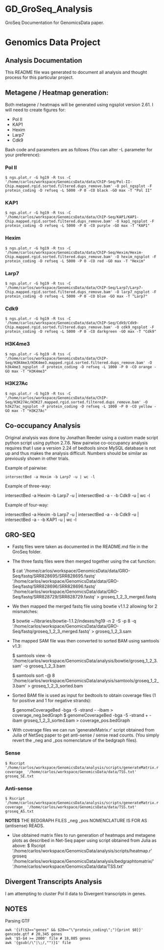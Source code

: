 # GD_GroSeq_Analysis
GroSeq Documentation for GenomicsData paper.

# Genomics Data Project
## Analysis Documentation

This README file was generated to document all analysis and thought process for this particular project.

## Metagene / Heatmap generation:

Both metagene / heatmaps will be generated using ngsplot version 2.61. I will need to create figures for:

- Pol II
- KAP1
- Hexim
- Larp7
- Cdk9

Bash code and parameters are as follows (You can alter -L parameter for your preference):

### Pol II

    $ ngs.plot.r -G hg19 -R tss -C '/home/carlos/workspace/GenomicsData/data/ChIP-Seq/Pol-II-Chip.mapped.rgid.sorted.filtered.dups_remove.bam' -O pol_ngsplot -F protein_coding -D refseq -L 5000 -P 0 -CO black -GO max -T "Pol II"

### KAP1

    $ ngs.plot.r -G hg19 -R tss -C '/home/carlos/workspace/GenomicsData/data/ChIP-Seq/KAP1/KAP1-Chip.mapped.rgid.sorted.filtered.dups_remove.bam' -O kap1_ngsplot -F protein_coding -D refseq -L 5000 -P 0 -CO purple -GO max -T "KAP1"

### Hexim

    $ ngs.plot.r -G hg19 -R tss -C '/home/carlos/workspace/GenomicsData/data/ChIP-Seq/Hexim/Hexim-Chip.mapped.rgid.sorted.filtered.dups_remove.bam' -O hexim_ngsplot -F protein_coding -D refseq -L 5000 -P 0 -CO red -GO max -T "Hexim"

### Larp7

    $ ngs.plot.r -G hg19 -R tss -C '/home/carlos/workspace/GenomicsData/data/ChIP-Seq/Larp7/Larp7-Chip.mapped.rgid.sorted.filtered.dups_remove.bam' -O larp7_ngsplot -F protein_coding -D refseq -L 5000 -P 0 -CO blue -GO max -T "Larp7"

### Cdk9

    $ ngs.plot.r -G hg19 -R tss -C '/home/carlos/workspace/GenomicsData/data/ChIP-Seq/Cdk9/Cdk9-Chip.mapped.rgid.sorted.filtered.dups_remove.bam' -O cdk9_ngsplot -F protein_coding -D refseq -L 5000 -P 0 -CO darkgreen -GO max -T "Cdk9"

### H3K4me3

    $ ngs.plot.r -G hg19 -R tss -C '/home/carlos/workspace/GenomicsData/data/ChIP-Seq/H3K4me3/H3K4me3.mapped.rgid.sorted.filtered.dups_remove.bam' -O h3k4me3_ngsplot -F protein_coding -D refseq -L 1000 -P 0 -CO orange -GO max -T "H3K4me3"

### H3K27Ac

    $ ngs.plot.r -G hg19 -R tss -C '/home/carlos/workspace/GenomicsData/data/ChIP-Seq/H3K27Ac/H3K27.mapped.rgid.sorted.filtered.dups_remove.bam' -O h3k27ac_ngsplot -F protein_coding -D refseq -L 1000 -P 0 -CO yellow -GO max -T "H3K27Ac"

## Co-occupancy Analysis

Original analysis was done by Jonathan Reeder using a custom made script python script using python 2.7.6. New pairwise co-occupancy analysis requires that I use a version 2.24 of bedtools since MySQL database is not up and thus makes the analysis difficult. Numbers should be similar as previously shown in other trials.

Example of pairwise:

    intersectBed -a Hexim -b Larp7 -u | wc -l

Example of three-way:

   intersectBed -a Hexim -b Larp7 -u | intersectBed -a - -b Cdk9 -u | wc -l

Example of four-way:

   intersectBed -a Hexim -b Larp7 -u | intersectBed -a - -b Cdk9 -u | intersectBed -a - -b KAP1 -u | wc -l

## GRO-SEQ

- Fastq files were taken as documented in the README.md file in the GroSeq folder.

- The three fastq files were then merged together using the cat function:
    
    $ cat '/home/carlos/workspace/GenomicsData/data/GRO-Seq/fastq/SRR828695/SRR828695.fastq' '/home/carlos/workspace/GenomicsData/data/GRO-Seq/fastq/SRR828696/SRR828696.fastq' '/home/carlos/workspace/GenomicsData/data/GRO-Seq/fastq/SRR828729/SRR828729.fastq' > groseq_1_2_3_merged.fastq

- We then mapped the merged fastq file using bowtie v1.1.2 allowing for 2 mismatches:

    $ bowtie ~/libraries/bowtie-1.1.2/indexes/hg19 -n 2 -S -p 8 -q '/home/carlos/workspace/GenomicsData/data/GRO-Seq/fastq/groseq_1_2_3_merged.fastq' > groseq_1_2_3.sam

- The mapped SAM file was then converted to sorted BAM using samtools v1.3:

    $ samtools view -b '/home/carlos/workspace/GenomicsData/analysis/bowtie/groseq_1_2_3.sam' -o groseq_1_2_3.bam

    $ samtools sort -@ 8 '/home/carlos/workspace/GenomicsData/analysis/samtools/groseq_1_2_3.bam' > groseq_1_2_3_sorted.bam

- Sorted BAM file is used as input for bedtools to obtain coverage files (1 for positive and 1 for negative strands):

    $ genomeCoverageBed -bga -5 -strand - -ibam <bamFile> > coverage_neg.bedGraph
    $ genomeCoverageBed -bga -5 -strand + -ibam groseq_1_2_3_sorted.bam > coverage_pos.bedGraph

- With coverage files we can run 'generateMatrix.r' script obtained from Julia of NetSeq paper to get anti-sense / sense read counts. (You simply revert the _neg and _pos nomenclature of the bedgraph files).

### Sense
    $ Rscript '/home/carlos/workspace/GenomicsData/analysis/scripts/generateMatrix.r' coverage_ '/home/carlos/workspace/GenomicsData/data/TSS.txt' groseq_SE.txt

### Anti-sense
    $ Rscript '/home/carlos/workspace/GenomicsData/analysis/scripts/generateMatrix.r' coverage_ '/home/carlos/workspace/GenomicsData/data/TSS.txt' groseq_AS.txt

**NOTES** THE BEDGRAPH FILES _neg _pos NOMENCLATURE IS FOR AS (antisense) READS.

- Use obtained matrix files to run generation of heatmaps and metagene plots as described in Net-Seq paper using script obtained from Julia as above:
    $ Rscript '/home/carlos/workspace/GenomicsData/analysis/scripts/heatmap.r' groseq '/home/carlos/workspace/GenomicsData/analysis/bedgraphtomatrix/' '/home/carlos/workspace/GenomicsData/data/TSS.txt' 

## Divergent Transcripts Analysis
I am attempting to cluster Pol II data to Divergent transcripts in genes. 
## NOTES
Parsing GTF

    awk '{if($3=="genes" && $20=="\"protein_coding\";"){print $0}}' gencode.gtf # 20,345 genes
    awk '$5-$4 >= 2000' file # 18,805 genes
    awk '{gsub(/\"|\;/,"")}1' file
